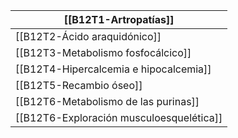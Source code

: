 | [[B12T1-Artropatías]]                    |
| ------------------------------------ |
| [[B12T2-Ácido araquidónico]]             |
| [[B12T3-Metabolismo fosfocálcico]]       |
| [[B12T4-Hipercalcemia e hipocalcemia]]   |
| [[B12T5-Recambio óseo]]                  |
| [[B12T6-Metabolismo de las purinas]]     |
| [[B12T6-Exploración musculoesquelética]] |